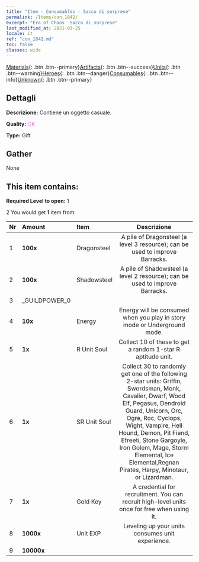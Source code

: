 ```yaml
---
title: "Item - Consumables - Sacco di sorprese"
permalink: /Items/con_1842/
excerpt: "Era of Chaos  Sacco di sorprese"
last_modified_at: 2021-03-25
locale: it
ref: "con_1842.md"
toc: false
classes: wide
---
```

 [Materials](/it/Items/){: .btn .btn--primary}[Artifacts](/it/Items/Artifacts/){: .btn .btn--success}[Units](/it/Items/Units/){: .btn .btn--warning}[Heroes](/it/Items/Heroes/){: .btn .btn--danger}[Consumables](/it/Items/Consumables/){: .btn .btn--info}[Unknown](/it/Items/Unknown/){: .btn .btn--primary}

## Dettagli
 **Descrizione:** Contiene un oggetto casuale.

 **Quality:** <span style="color: #DA70D6">OK</span>

 **Type:** Gift

## Gather

  None

## This item contains:

 **Required Level to open:** 1

 2 You would get **1** item  from:

  | Nr | Amount |     Item    | Descrizione |
  |:---|:-------|:------------|:-----------:|
  | 1 |  **100x** | Dragonsteel | A pile of Dragonsteel (a level 3 resource); can be used to improve Barracks.  | 
  | 2 |  **100x** | Shadowsteel | A pile of Shadowsteel (a level 2 resource); can be used to improve Barracks.  | 
  | 3 | _GUILDPOWER_0 | 
  | 4 |  **10x** | Energy | Energy will be consumed when you play in story mode or Underground mode.  | 
  | 5 |  **1x** | R Unit Soul | Collect 10 of these to get a random 1-star R aptitude unit.  | 
  | 6 |  **1x** | SR Unit Soul | Collect 30 to randomly get one of the following 2-star units: Griffin, Swordsman, Monk, Cavalier, Dwarf, Wood Elf, Pegasus, Dendroid Guard, Unicorn, Orc, Ogre, Roc, Cyclops, Wight, Vampire, Hell Hound, Demon, Pit Fiend, Efreeti, Stone Gargoyle, Iron Golem, Mage, Storm Elemental, Ice Elemental,Regnan Pirates, Harpy, Minotaur, or Lizardman.  | 
  | 7 |  **1x** | Gold Key | A credential for recruitment. You can recruit high-level units once for free when using it.  | 
  | 8 |  **1000x** | Unit EXP | Leveling up your units consumes unit experience.  | 
  | 9 |  **10000x** | <i class="fas fa-coins"/> |  | 
